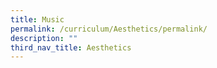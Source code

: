```yaml
---
title: Music
permalink: /curriculum/Aesthetics/permalink/
description: ""
third_nav_title: Aesthetics
---
```


